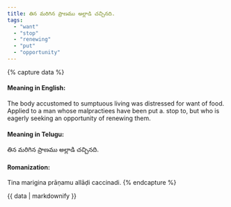 ```yaml
---
title: తిన మరిగిన ప్రాణము అల్లాడి చచ్చినది.
tags:
  - "want"
  - "stop"
  - "renewing"
  - "put"
  - "opportunity"
---
```


{% capture data %}
#### Meaning in English:
The body accustomed to sumptuous living was distressed for want of food.
Applied to a man whose malpractiees have been put a. stop to, but who is eagerly seeking an opportunity of renewing them.

#### Meaning in Telugu:
తిన మరిగిన ప్రాణము అల్లాడి చచ్చినది.

#### Romanization:
Tina marigina prāṇamu allāḍi caccinadi.
{% endcapture %}

{{ data | markdownify }}

